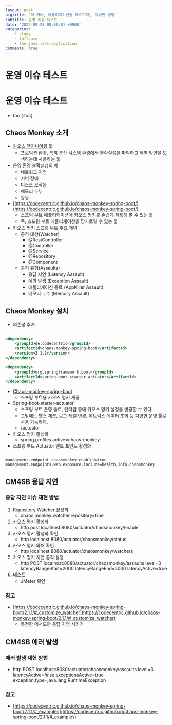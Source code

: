 ```yaml
---
layout: post
bigtitle: '더 자바, 애플리케이션을 테스트하는 다양한 방법'
subtitle: 운영 이슈 테스트
date: '2022-09-28 00:00:01 +0900'
categories:
    - study
    - inflearn
    - the-java-test-application
comments: true
---
```


# 운영 이슈 테스트

# 운영 이슈 테스트
* toc
{:toc}

## Chaos Monkey 소개
+ [카오스 엔지니어링](http://channy.creation.net/blog/1173) 툴
  + 프로덕션 환경, 특히 분산 시스템 환경에서 불확실성을 파악하고 해벽 방안을 모색하는데 사용하는 툴
+ 운영 환경 불확실성의 예
  + 네트워크 지연
  + 서버 장애
  + 디스크 오작동
  + 메모리 누누
  + 등등...
+ [https://codecentric.github.io/chaos-monkey-spring-boot/](https://codecentric.github.io/chaos-monkey-spring-boot/)
  + 스프링 부트 애플리케이션에 카오스 멍키를 손쉽게 적용해 볼 수 있는 툴
  + 즉, 스프링 부트 애플리케이션을 망가트릴 수 있는 툴
+ 카오스 멍키 스프링 부트 주요 개념
  + 공격 대상(Watcher)
    + @RestController
    + @Controller
    + @Service
    + @Repository
    + @Component
  + 공격 유형(Assaults)
    + 응답 지연 (Latency Assault)
    + 예외 발생 (Exception Assault)
    + 애플리케이션 종료 (AppKiller Assault)
    + 메모리 누수 (Memory Assault)

## Chaos Monkey 설치
+ 의존성 추가 

~~~xml

<dependency>
    <groupId>de.codecentric</groupId>
    <artifactId>chaos-monkey-spring-boot</artifactId>
    <version>2.1.1</version>
</dependency>

<dependency>
    <groupId>org.springframework.boot</groupId>
    <artifactId>spring-boot-starter-actuator</artifactId>
</dependency>

~~~

+ [Chaos-monkey-spring-boot](https://codecentric.github.io/chaos-monkey-spring-boot/2.1.1/)
  + 스프링 부트용 카오스 멍키 제공
+ Spring-boot-starter-actuator
  + 스프링 부트 운영 툴로, 런터임 중에 카오스 멍키 설정을 변경할 수 있다.
  + 그밖에도 헬스 체크, 로그 레벨 변경, 메트릭스 데이터 조회 등 다양한 운영 툴로 사용 가능하다.
  + /actuator
+ 카오스 멍키 활성화
  + spring.profiles.active=chaos-monkey
+ 스프링 부트 Actuator 엔드 포인트 활성화

~~~properties

management.endpoint.chaosmonkey.enabled=true
management.endpoints.web.exposure.include=health,info,chaosmonkey

~~~

## CM4SB 응답 지연

### 응답 지연 이슈 재현 방법
1. Repository Watcher 활성화
   + chaos.monkey.watcher.repository=true
2. 카오스 멍키 활성화
   + http post localhost:8080/actuator/chaosmonkey/enable
3. 카오스 멍키 활성화 확인
   + http localhost:8080/actuator/chaosmonkey/status
4. 카오스 멍키 와처 확인
   + http localhost:8080/actuator/chaosmonkey/watchers
5. 카오스 멍키 지연 공격 설정
   + http POST localhost:8080/actuator/chaosmonkey/assaults level=3 latencyRangeStart=2000 latencyRangeEnd=5000 latencyActive=true
6. 테스트
   + JMeter 확인

### 참고
+ [https://codecentric.github.io/chaos-monkey-spring-boot/2.1.1/#_customize_watcher](https://codecentric.github.io/chaos-monkey-spring-boot/2.1.1/#_customize_watcher)
  + 특정한 메서드만 응답 지연 시키기
  
## CM4SB 에러 발생

### 에러 발생 재현 방법
+ http POST localhost:8080/actuator/chaosmonkey/assaults level=3 latencyActive=false exceptionsActive=true exception.type=java.lang.RuntimeException

### 참고 
+ [https://codecentric.github.io/chaos-monkey-spring-boot/2.1.1/#_examples](https://codecentric.github.io/chaos-monkey-spring-boot/2.1.1/#_examples)